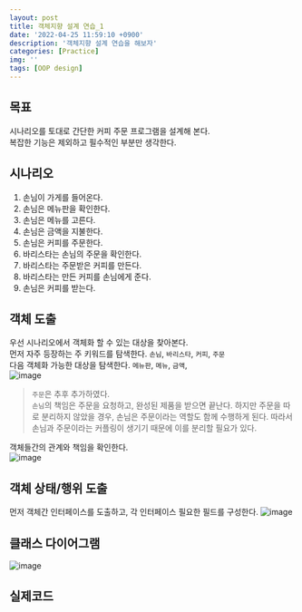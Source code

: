 ```yaml
---
layout: post
title: 객체지향 설계 연습_1
date: '2022-04-25 11:59:10 +0900'
description: '객체지향 설계 연습을 해보자'
categories: [Practice]
img: ''
tags: [OOP design]
---
```

## 목표
시나리오를 토대로 간단한 커피 주문 프로그램을 설계해 본다.  
복잡한 기능은 제외하고 필수적인 부분만 생각한다.

## 시나리오  
1. 손님이 가게를 들어온다.   
2. 손님은 메뉴판을 확인한다.  
3. 손님은 메뉴를 고른다.  
4. 손님은 금액을 지불한다.  
5. 손님은 커피를 주문한다.  
6. 바리스타는 손님의 주문을 확인한다.  
7. 바리스타는 주문받은 커피를 만든다.  
8. 바리스타는 만든 커피를 손님에게 준다.  
9. 손님은 커피를 받는다.  

## 객체 도출
우선 시나리오에서 객체화 할 수 있는 대상을 찾아본다.  
먼저 자주 등장하는 주 키워드를 탐색한다. `손님`, `바리스타`, `커피`, `주문`    
다음 객체화 가능한 대상을 탐색한다. `메뉴판`, `메뉴`, `금액`,  
![image](https://user-images.githubusercontent.com/103012019/165237591-3def1cca-25d9-41c6-8d32-8c8c4b820763.png)  
> `주문`은 추후 추가하였다.  
> `손님`의 책임은 주문을 요청하고, 완성된 제품을 받으면 끝난다. 하지만 주문을 따로 분리하지 않았을 경우, 손님은 주문이라는 역할도 함께 수행하게 된다. 따라서 손님과 주문이라는 커플링이 생기기 때문에 이를 분리할 필요가 있다.

객체들간의 관계와 책임을 확인한다.  
![image](https://user-images.githubusercontent.com/103012019/165237663-4c0954e3-b9cf-403d-aca6-30b8b45b4ba1.png)  

## 객체 상태/행위 도출
먼저 객체간 인터페이스를 도출하고, 각 인터페이스 필요한 필드를 구성한다.
![image](https://user-images.githubusercontent.com/103012019/165237703-a4c7e701-66d5-4d33-884d-82094bae7bcf.png)  

## 클래스 다이어그램
![image](https://user-images.githubusercontent.com/103012019/165237737-c51619c2-0ad9-419d-908a-9b3968aafe89.png)  

## 실제코드
